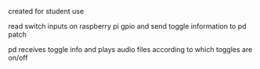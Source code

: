created for student use

read switch inputs on raspberry pi gpio and send toggle information to pd 
patch

pd receives toggle info and plays audio files according to which toggles 
are on/off
